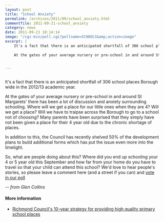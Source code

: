 ```yaml
---
layout: post
title: "School Anxiety"
permalink: /archives/2011/09/school_anxiety.html
commentfile: 2011-09-21-school_anxiety
category: news
date: 2011-09-21 18:14:14
image: "/cgi-bin/poll.cgi?pollname=SCHOOLS&amp;action=image"
excerpt: |
    It's a fact that there is an anticipated shortfall of 306 school places Borough wide in the 2012/13 academic year.
    
    At the gates of your average nursery or pre-school in and around St Margarets' there has been a lot of discussion and anxiety surrounding schooling.  Where will we get a place for our little ones when they are 4? Will we get a place?  Will we have to traipse across the Borough to go to a school not of choosing? Many parents have been surprised that they simply have not been given a place for their 4 year old due to the chronic shortage of places.
    

---
```


<a href="https://stmargarets.london/poll/SCHOOLS/results"><img src="https://stmargarets.london/cgi-bin/poll.cgi?pollname=SCHOOLS&amp;action=image" class="right"  alt="" /></a>

It's a fact that there is an anticipated shortfall of 306 school places Borough wide in the 2012/13 academic year.

At the gates of your average nursery or pre-school in and around St Margarets' there has been a lot of discussion and anxiety surrounding schooling. Where will we get a place for our little ones when they are 4? Will we get a place? Will we have to traipse across the Borough to go to a school not of choosing? Many parents have been surprised that they simply have not been given a place for their 4 year old due to the chronic shortage of places.

In addition to this, the Council has recently shelved 50% of the development plans to build additional forms which has put the issue even more into the limelight.

So, what are people doing about this? Where did you end up schooling your 4 or 5 year old this September and how far from your home do you have to travel so that your child can attend this school? We'd love to hear people's stories, so please leave a comment here (and a street if you can) and [vote in our poll](/poll/SCHOOLS)

<cite>-- from Glen Collins</cite>

#### More information

-   [Richmond Council's 10-year strategy for providing high quality primary school places](http://cabnet.richmond.gov.uk/mgConvert2PDF.aspx?ID=23723)
